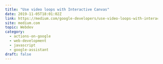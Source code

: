 ```yaml
---
title: "Use video loops with Interactive Canvas"
date: 2019-11-05T18:01:02Z
link: https://medium.com/google-developers/use-video-loops-with-interactive-canvas-dc7503e95c6a?source=rss----2e5ce7f173a5---4&utm_medium=RSS&utm_source=hune
site: medium.com
topic: Webdev
category:
  - actions-on-google
  - web-development
  - javascript
  - google-assistant
draft: false
---
```

